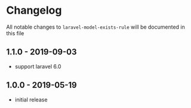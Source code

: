 # Changelog

All notable changes to `laravel-model-exists-rule` will be documented in this file

## 1.1.0 - 2019-09-03

- support laravel 6.0

## 1.0.0 - 2019-05-19

- initial release
